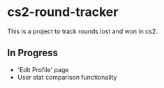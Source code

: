 # cs2-round-tracker

This is a project to track rounds lost and won in cs2.

## In Progress
- 'Edit Profile' page
- User stat comparison functionality
